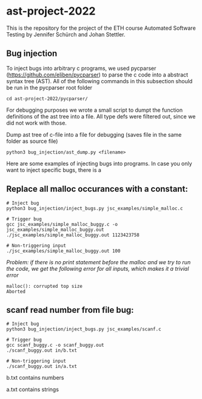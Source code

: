 # ast-project-2022

This is the repository for the project of the ETH course Automated Software Testing by Jennifer Schürch and Johan Stettler. 

## Bug injection

To inject bugs into arbitrary c programs, we used pycparser (https://github.com/eliben/pycparser) to parse the c code into a abstract syntax tree (AST). All of the following commands in this subsection should be run in the pycparser root folder
```
cd ast-project-2022/pycparser/
```

For debugging purposes we wrote a small script to dumpt the function definitions of the ast tree into a file. All type defs were filtered out, since we did not work with those.

Dump ast tree of c-file into a file for debugging (saves file in the same folder as source file)
```
python3 bug_injection/ast_dump.py <filename>
```

Here are some examples of injecting bugs into programs.
In case you only want to inject specific bugs, there is a 

## Replace all **malloc** occurances with a constant:
```
# Inject bug
python3 bug_injection/inject_bugs.py jsc_examples/simple_malloc.c

# Trigger bug
gcc jsc_examples/simple_malloc_buggy.c -o jsc_examples/simple_malloc_buggy.out
./jsc_examples/simple_malloc_buggy.out 1123423758

# Non-triggering input
./jsc_examples/simple_malloc_buggy.out 100

```
*Problem: if there is no print statement before the malloc and we try to run the code, we get the following error for all inputs, which makes it a trivial error*
```
malloc(): corrupted top size
Aborted
```


## **scanf** read number from file bug:
```
# Inject bug
python3 bug_injection/inject_bugs.py jsc_examples/scanf.c

# Trigger bug
gcc scanf_buggy.c -o scanf_buggy.out
./scanf_buggy.out in/b.txt 

# Non-triggering input
./scanf_buggy.out in/a.txt

```
b.txt contains numbers

a.txt contains strings